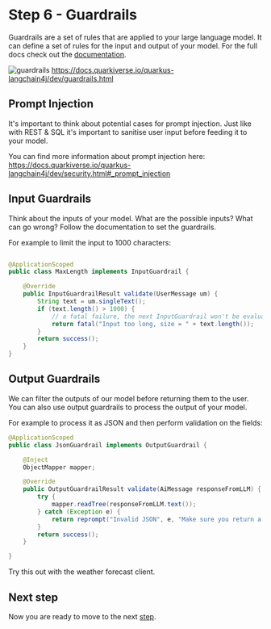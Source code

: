 # Step 6 - Guardrails

Guardrails are a set of rules that are applied to your large language model. It can define a set of rules for the input and
output of your model.
For the full docs check out the [documentation](https://docs.quarkiverse.io/quarkus-langchain4j/dev/guardrails.html).

![guardrails](https://docs.quarkiverse.io/quarkus-langchain4j/dev/_images/guardrails.png)
https://docs.quarkiverse.io/quarkus-langchain4j/dev/guardrails.html

## Prompt Injection

It's important to think about potential cases for prompt injection.
Just like with REST & SQL it's important to sanitise user input before feeding it to your model.

You can find more information about prompt injection here:
https://docs.quarkiverse.io/quarkus-langchain4j/dev/security.html#_prompt_injection

## Input Guardrails

Think about the inputs of your model. What are the possible inputs?
What can go wrong? Follow the documentation to set the guardrails.

For example to limit the input to 1000 characters:

```java

@ApplicationScoped
public class MaxLength implements InputGuardrail {

    @Override
    public InputGuardrailResult validate(UserMessage um) {
        String text = um.singleText();
        if (text.length() > 1000) {
            // a fatal failure, the next InputGuardrail won't be evaluated
            return fatal("Input too long, size = " + text.length());
        }
        return success();
    }
}
```

## Output Guardrails

We can filter the outputs of our model before returning them to the user.
You can also use output guardrails to process the output of your model.

For example to process it as JSON and then perform validation on the fields:

```java
@ApplicationScoped
public class JsonGuardrail implements OutputGuardrail {

    @Inject
    ObjectMapper mapper;

    @Override
    public OutputGuardrailResult validate(AiMessage responseFromLLM) {
        try {
            mapper.readTree(responseFromLLM.text());
        } catch (Exception e) {
            return reprompt("Invalid JSON", e, "Make sure you return a valid JSON object");
        }
        return success();
    }

}
```

Try this out with the weather forecast client.

## Next step

Now you are ready to move to the next [step](./../step-bonus-01-monitoring/README.md).
